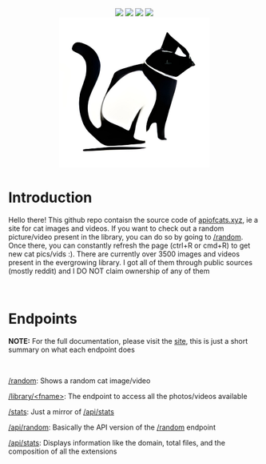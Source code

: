 <div align='center'>
   <!-- Thank you coloors.co! -->

   <!-- <img src="https://img.shields.io/website?color=4d4d4d&labelColor=302D41&label=STATUS&style=for-the-badge&url=https%3A%2F%2Fapiofcats.xyz">
   <img src="https://img.shields.io/github/stars/msr8/catapi?color=202020&labelColor=302D41&style=for-the-badge">
   <img src="https://img.shields.io/github/last-commit/msr8/markify?color=ffd100&labelColor=302D41&style=for-the-badge">   
   <img src="https://img.shields.io/github/issues/msr8/markify?color=ffee32&labelColor=302D41&style=for-the-badge"> -->

   <img src="https://img.shields.io/website?color=4d4d4d&labelColor=302D41&label=STATUS&style=for-the-badge&url=https%3A%2F%2Fapiofcats.xyz">
   <img src="https://img.shields.io/github/stars/msr8/catapi?color=3E3E3E&labelColor=302D41&style=for-the-badge">
   <img src="https://img.shields.io/github/last-commit/msr8/markify?color=2F2F2F&labelColor=302D41&style=for-the-badge">   
   <img src="https://img.shields.io/github/issues/msr8/markify?color=202020&labelColor=302D41&style=for-the-badge">

   <br>

   <!-- [ ![img](./static/logo.png) ](https://apiofcats.xyz) -->

   <a href="https://apiofcats.xyz">
       <img src='./static/logo.png' alt='apiofcats.xyz' width=300>
   </a>

</div>



# Introduction

Hello there! This github repo contaisn the source code of [apiofcats.xyz](https://apiofcats.xyz), ie a site for cat images and videos. If you want to check out a random picture/video present in the library, you can do so by going to [/random](https://apiofcats.xyz/random). Once there, you can constantly refresh the page (ctrl+R or cmd+R) to get new cat pics/vids :). There are currently over 3500 images and videos present in the evergrowing library. I got all of them through public sources (mostly reddit) and I DO NOT claim ownership of any of them

<br>

# Endpoints

**NOTE:** For the full documentation, please visit the [site](https://apiofcats.xyz), this is just a short summary on what each endpoint does

<br>

[/random](https://apiofcats.xyz/random): Shows a random cat image/video

[/library/\<fname>](https://apiofcats.xyz/library/t8yrn2dpk8081.jpeg): The endpoint to access all the photos/videos available

[/stats](https://apiofcats.xyz/stats): Just a mirror of [/api/stats](https://apiofcats.xyz/api/stats)

[/api/random](https://apiofcats.xyz/api/random): Basically the API version of the [/random](https://apiofcats.xyz/random) endpoint

[/api/stats](https://apiofcats.xyz/api/stats): Displays information like the domain, total files, and the composition of all the extensions






